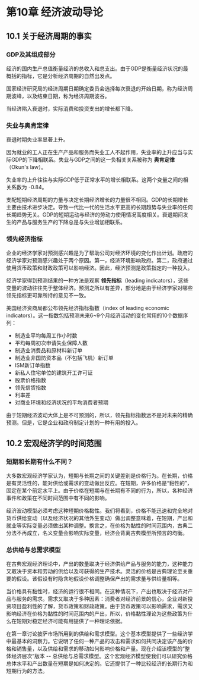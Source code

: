 # 第10章 经济波动导论

## 10.1 关于经济周期的事实

### GDP及其组成部分
经济的国内生产总值衡量经济的总收入和总支出。由于GDP是衡量经济状况的最概括的指标，它是分析经济周期的自然出发点。

国家经济研究局的经济周期日期确定委员会选择每次衰退的开始日期，称为经济周期波峰，以及结束日期，称为经济周期波谷。

当经济陷入衰退时，实际消费和投资支出的增长都下降。

### 失业与奥肯定律
衰退时期失业率显著上升。

因为就业的工人正在生产产品和服务而失业工人不起作用，失业率的上升应当与实际GDP的下降相联系。失业与GDP之间的这一负相关关系被称为 **奥肯定律**（Okun's law）。

失业率的上升往往与实际GDP低于正常水平的增长相联系。这两个变量之间的相关系数为 -0.84。

支配短期经济周期的力量与决定长期经济增长的力量很不相同。GDP的长期增长主要由技术进步决定。导致一代比一代的生活水平更高的长期趋势与失业率的任何长期趋势无关。GDP的短期运动与经济的劳动力使用情况高度相关。衰退期间发生的产品与服务生产的下降总是与失业增加相联系。

### 领先经济指标
企业的经济学家对预测感兴趣是为了帮助公司对经济环境的变化作出计划。政府的经济学家对预测感兴趣处于两个原因。第一，经济环境影响政府。第二，政府通过使用货币政策和财政政策可以影响经济。因此，经济预测是政策指定的一种投入。

经济学家得到预测结果的一种方法是观察 **领先指标**（leading indicators），这些变量的波动往往先于整体经济。预测之所以有差异，部分地是由于经济学家对哪些领先指标更可靠所持的意见不一致。

美国经济资商局都公布领先经济指标指数（index of leading economic indicators）。这一指数包括预测未来6~9个月经济活动的变化常用的10个数据序列：

* 制造业平均每周工作小时数
* 平均每周初次申请失业保障人数
* 制造业消费品和原材料新订单
* 制造业非国防资本品（不包括飞机）新订单
* ISM新订单指数
* 新私人住宅单位的建筑开工许可证
* 股票价格指数
* 领先信贷指数
* 利率差
* 对商业环境和经济状况的平均消费者预期

由于短期经济波动大体上是不可预测的，所以，领先指标指数远不是对未来的精确预测。但是，它是企业和政府制定计划的一种有用的投入。


## 10.2 宏观经济学的时间范围

### 短期和长期有什么不同？
大多数宏观经济学家认为，短期与长期之间的关键差别是价格行为。在长期，价格是有灵活性的，能对供给或需求的变动做出反应。在短期，许多价格是“黏性的”，固定在某个前定水平上。由于价格在短期与在长期有不同的行为，所以，各种经济事件和政策在不同时间范围中有不同的影响。

经济波动模型必须考虑这种短期价格黏性。我们将看到，价格不能迅速和完全地对货币供给变动（以及经济状况的其他外生变动）做出调整意味着，在短期，产出和就业等实际变量必须做出某种调整。换言之，在价格为黏性的时间范围内，古典二分法不再成立，名义变量会影响实际变量，经济会背离古典模型所预言的均衡。

### 总供给与总需求模型
在古典宏观经济理论中，产出的数量取决于经济供给产品与服务的能力，这种能力又取决于资本和劳动的供给以及可获得的生产技术。灵活的价格是古典理论至关重要的假设。该假设有时隐含地假设价格调整确保产出的需求量与供给量相等。

当价格具有黏性时，经济的运行很不相同。在这种情况下，产出也取决于经济对产品与服务的需求。需求又取决于多种因素：消费者对经济前景的信心，企业对新投资项目盈利性的了解，货币政策和财政政策。由于货币政策可以影响需求，需求又影响经济在价格为黏性的时间范围内的产出，所以，价格黏性理论为这些政策为什么在短期对稳定经济可能有用提供了一种理论依据。

在第一章讨论披萨市场所用到的供给和需求模型。这个基本模型提供了一些经济学中最基本的洞察力。它说明了任何一种产品的攻击和需求如何共同决定该产品的价格和销售量，以及供给和需求的移动如何影响价格和产量。现在介绍该模型的“整体经济层次”版本 -- 总供给与总需求模型。这个宏观经济模型使我们可以研究价格总体水平和产出数量在短期是如何决定的。它还提供了一种比较经济的长期行为和短期行为的方法。